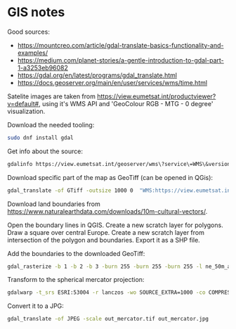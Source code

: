# GIS notes

Good sources:

* <https://mountcreo.com/article/gdal-translate-basics-functionality-and-examples/>
* <https://medium.com/planet-stories/a-gentle-introduction-to-gdal-part-1-a3253eb96082>
* <https://gdal.org/en/latest/programs/gdal_translate.html>
* <https://docs.geoserver.org/main/en/user/services/wms/time.html>

Satelite images are taken from <https://view.eumetsat.int/productviewer?v=default#>, using it's WMS API and 'GeoColour RGB - MTG - 0 degree' visualization.

Download the needed tooling:

```sh
sudo dnf install gdal
```

Get info about the source:

```sh
gdalinfo https://view.eumetsat.int/geoserver/wms\?service\=WMS\&version\=1.3.0 | grep 71
```

Download specific part of the map as GeoTiff (can be opened in QGis):

```sh
gdal_translate -of GTiff -outsize 1000 0  "WMS:https://view.eumetsat.int/geoserver/ows?SERVICE=WMS&VERSION=1.3.0&REQUEST=GetMap&LAYERS=mtg_fd%3Argb_geocolour&CRS=CRS:84&BBOX=10.2777938842773,48.3506393432617,20.2807235717773,52.3563919067383&FORMAT=image/jpeg&TILESIZE=256&OVERVIEWCOUNT=17&MINRESOLUTION=0.0000053644180298&TILED=true" out.tif
```

Download land boundaries from <https://www.naturalearthdata.com/downloads/10m-cultural-vectors/>.

Open the boundary lines in QGIS. Create a new scratch layer for polygons. Draw a square over central Europe. Create a new scratch layer from intersection of the polygon and boundaries. Export it as a SHP file.

Add the boundaries to the downloaded GeoTiff:

```sh
gdal_rasterize -b 1 -b 2 -b 3 -burn 255 -burn 255 -burn 255 -l ne_50m_admin_0_boundary_lines_land ne_50m_admin_0_boundary_lines_land.shp out.tif
```

Transform to the spherical mercator projection:

```sh
gdalwarp -t_srs ESRI:53004 -r lanczos -wo SOURCE_EXTRA=1000 -co COMPRESS=LZW out.tif out_mercator.tif
```

Convert it to a JPG:

```sh
gdal_translate -of JPEG -scale out_mercator.tif out_mercator.jpg
```
